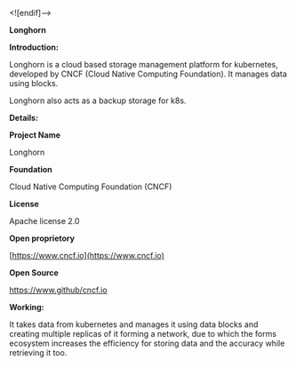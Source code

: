 ﻿
<![endif]-->

**Longhorn**

**Introduction:**

Longhorn is a cloud based storage management platform for kubernetes, developed by CNCF (Cloud Native Computing Foundation). It manages data using blocks.

Longhorn also acts as a backup storage for k8s.

**Details:**

**Project Name**

Longhorn

**Foundation**

Cloud Native Computing Foundation (CNCF)

**License**

Apache license 2.0

**Open proprietory**

[https://www.cncf.io](https://www.cncf.io)

**Open Source**

https://www.github/cncf.io

**Working:**

It takes data from kubernetes and manages it using data blocks and creating multiple replicas of it forming a network, due to which the forms ecosystem increases the efficiency for storing data and the accuracy while retrieving it too.
